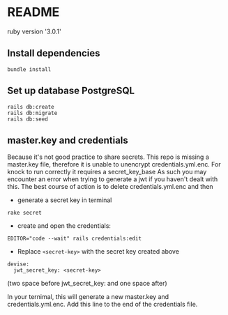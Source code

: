 # README

ruby version '3.0.1'

## Install dependencies
```
bundle install
```
## Set up database PostgreSQL
```
rails db:create
rails db:migrate
rails db:seed
```
## master.key and credentials

Because it's not good practice to share secrets. This repo is missing a master.key file, therefore it is unable to unencrypt credentials.yml.enc. For knock to run correctly it requires a secret_key_base As such you may encounter an error when trying to generate a jwt if you haven't dealt with this. The best course of action is to delete credentials.yml.enc and then

- generate a secret key in terminal
```
rake secret
```
- create and open the credentials:
```
EDITOR="code --wait" rails credentials:edit
```
- Replace `<secret-key>` with the secret key created above
```
devise:
  jwt_secret_key: <secret-key>
```
(two space before jwt_secret_key: and one space after)

In your ternimal, this will generate a new master.key and credentials.yml.enc. Add this line to the end of the credentials file. 

